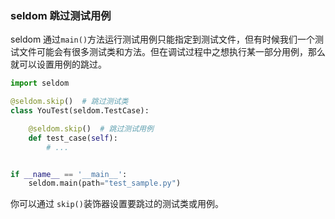 ### seldom 跳过测试用例

seldom 通过`main()`方法运行测试用例只能指定到测试文件，但有时候我们一个测试文件可能会有很多测试类和方法。但在调试过程中之想执行某一部分用例，那么就可以设置用例的跳过。

```python
import seldom

@seldom.skip()  # 跳过测试类
class YouTest(seldom.TestCase):

    @seldom.skip()  # 跳过测试用例
    def test_case(self):
        # ...


if __name__ == '__main__':
    seldom.main(path="test_sample.py")
```

你可以通过 `skip()`装饰器设置要跳过的测试类或用例。
